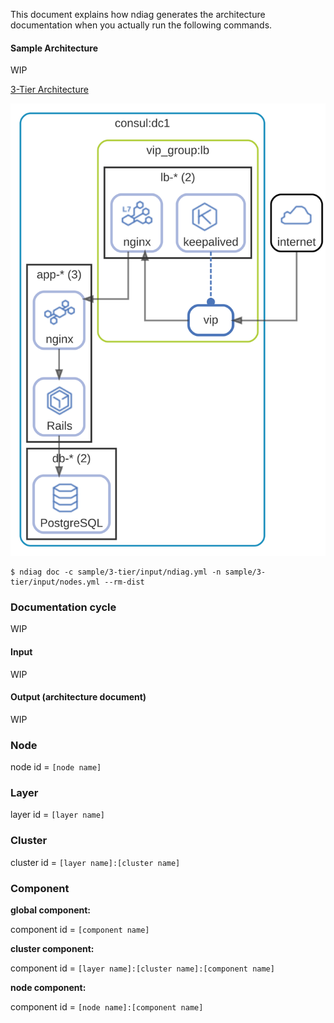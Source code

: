 This document explains how ndiag generates the architecture documentation when you actually run the following commands.

#### Sample Architecture

WIP

[3-Tier Architecture](/sample/3-tier/output/README.md)

![3tier](/sample/3-tier/output/diagram-overview.svg)

``` console
$ ndiag doc -c sample/3-tier/input/ndiag.yml -n sample/3-tier/input/nodes.yml --rm-dist
```

### Documentation cycle

WIP

#### Input

WIP

#### Output (architecture document)

WIP

### Node

node id = `[node name]`

### Layer

layer id = `[layer name]`

### Cluster

cluster id = `[layer name]:[cluster name]`

### Component

**global component:**

component id = `[component name]`

**cluster component:**

component id = `[layer name]:[cluster name]:[component name]`

**node component:**

component id = `[node name]:[component name]`
